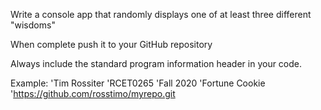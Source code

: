 Write a console app that randomly displays one of at least three different "wisdoms"

When complete push it to your GitHub repository

Always include the standard program information header in your code.

Example:
'Tim Rossiter
'RCET0265
'Fall 2020
'Fortune Cookie
'https://github.com/rosstimo/myrepo.git